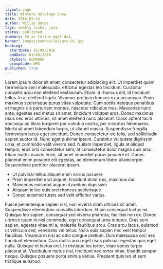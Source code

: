 ```yaml
---
layout: page
title: Winters Holdings Show
date: 2016-05-24
author: Willie Bates
tags: weekly links, java
status: published
summary: In ac tellus eget dui.
banner: images/banner/leisure-01.jpg
booking:
  startDate: 01/05/2016
  endDate: 01/08/2016
  ctyhocn: BGMOWHX
  groupCode: WHS
published: true
---
```

Lorem ipsum dolor sit amet, consectetur adipiscing elit. Ut imperdiet quam fermentum sem malesuada, efficitur egestas leo tincidunt. Curabitur convallis arcu non eleifend vestibulum. Etiam id rhoncus elit, id tincidunt tellus. In at eleifend ligula. Vivamus pretium rhoncus ex a accumsan. Proin maximus scelerisque purus vitae vulputate. Cum sociis natoque penatibus et magnis dis parturient montes, nascetur ridiculus mus. Maecenas nunc ante, egestas sed metus sit amet, tincidunt volutpat eros. Donec maximus risus nec eros ultrices, sit amet eleifend nunc placerat. Class aptent taciti sociosqu ad litora torquent per conubia nostra, per inceptos himenaeos. Morbi sit amet bibendum turpis, ut aliquet massa.
Suspendisse fringilla fermentum lacus eget tincidunt. Donec consectetur leo felis, sed sollicitudin sapien auctor id. Nunc eget pulvinar ipsum. Curabitur vulputate dignissim urna, et commodo velit viverra sed. Nullam imperdiet, ligula at aliquet tempor, eros orci consectetur sem, at consectetur dolor magna quis arcu. Etiam mattis mauris enim, sit amet imperdiet purus posuere et. Donec placerat enim posuere elit egestas, ac elementum libero ullamcorper. Suspendisse porttitor placerat ipsum.

* Ut pulvinar tellus aliquet enim varius posuere
* Proin imperdiet erat aliquet, tincidunt dolor nec, maximus dui
* Maecenas euismod augue id pretium dignissim
* Aliquam in leo quis orci rhoncus scelerisque
* Donec euismod turpis sed velit efficitur varius.

Fusce pellentesque sapien nisl, non viverra diam ultrices sit amet. Suspendisse elementum convallis interdum. Etiam consequat luctus mi. Quisque leo sapien, consequat sed viverra pharetra, facilisis non ex. Donec ultrices quam in nisl commodo, eget consequat urna tempus. Cras sem sapien, egestas vitae mi a, molestie faucibus arcu. Cras arcu lacus, euismod ut vehicula sed, venenatis vel tellus. Nulla quis sapien nec velit tempor faucibus. Vivamus in nisi ac odio congue pretium. Duis malesuada orci nec tincidunt elementum. Cras mollis arcu eget risus pulvinar egestas quis eget nulla. Quisque et lectus orci. In tristique leo tortor, vitae varius turpis placerat et. Vestibulum metus nisi, tincidunt nec tortor vitae, blandit semper neque. Quisque posuere porta enim a varius. Praesent quis leo et sem tristique euismod.
